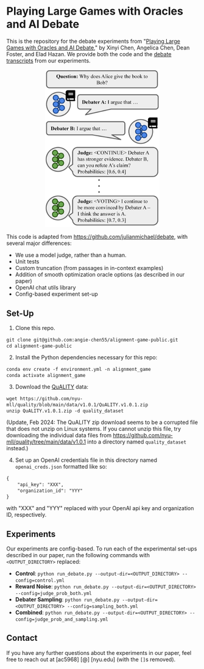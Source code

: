 # Playing Large Games with Oracles and AI Debate


This is the repository for the debate experiments from "[Playing Large Games with Oracles and AI Debate](https://arxiv.org/abs/2312.04792)," by Xinyi Chen, Angelica Chen, Dean Foster, and Elad Hazan. We provide both the code and the [debate transcripts](debate_transcripts) from our experiments.

<p align="center">
<img src="debate-diagram.png" alt="A debate between two model debaters and a single judge, about the question 'Why does Alice give the book to Bob?'" style="width:300px;"/>
</p>

This code is adapted from https://github.com/julianmichael/debate, with several major differences:
- We use a model judge, rather than a human.
- Unit tests
- Custom truncation (from passages in in-context examples)
- Addition of smooth optimization oracle options (as described in our paper)
- OpenAI chat utils library
- Config-based experiment set-up

## Set-Up
1. Clone this repo.
```
git clone git@github.com:angie-chen55/alignment-game-public.git
cd alignment-game-public
```

2. Install the Python dependencies necessary for this repo:
```
conda env create -f environment.yml -n alignment_game
conda activate alignment_game
```

3. Download the [QuALITY](https://github.com/nyu-mll/quality) data:
```
wget https://github.com/nyu-mll/quality/blob/main/data/v1.0.1/QuALITY.v1.0.1.zip
unzip QuALITY.v1.0.1.zip -d quality_dataset
```
(Update, Feb 2024: The QuALITY zip download seems to be a corrupted file that does not unzip on Linux systems. If you cannot unzip this file, try downloading the individual data files from https://github.com/nyu-mll/quality/tree/main/data/v1.0.1 into a directory named `quality_dataset` instead.)

4. Set up an OpenAI credentials file in this directory named `openai_creds.json` formatted like so:
```
{
    "api_key": "XXX",
    "organization_id": "YYY"
}
```
with "XXX" and "YYY" replaced with your OpenAI api key and organization ID, respectively.

## Experiments
Our experiments are config-based. To run each of the experimental set-ups described in our paper, run the following commands with `<OUTPUT_DIRECTORY>` replaced:
- <b>Control</b>: `python run_debate.py --output-dir=<OUTPUT_DIRECTORY> --config=control.yml`
- <b>Reward Noise</b>: `python run_debate.py --output-dir=<OUTPUT_DIRECTORY> --config=judge_prob_both.yml`
- <b>Debater Sampling</b>: `python run_debate.py --output-dir=<OUTPUT_DIRECTORY> --config=sampling_both.yml`
- <b>Combined</b>: `python run_debate.py --output-dir=<OUTPUT_DIRECTORY> --config=judge_prob_and_sampling.yml`

## Contact
If you have any further questions about the experiments in our paper, feel free to reach out at [ac5968] [@] [nyu.edu] (with the `[]`s removed).